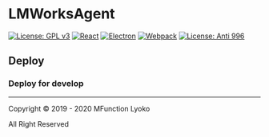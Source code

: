 # LMWorksAgent

[![License: GPL v3](https://img.shields.io/github/license/MFunction96/Lyoko.svg)](https://github.com/MFunction96/Lyoko/blob/master/LICENCE)
[![React](https://img.shields.io/npm/v/react.svg?label=react&style=flat-square&maxAge=3600&color=blue)](https://github.com/facebook/react/releases)
[![Electron](https://img.shields.io/npm/v/electron.svg?label=electron&style=flat-square&maxAge=3600&color=blueviolet)](https://github.com/electron/electron/releases)
[![Webpack](https://img.shields.io/npm/v/webpack.svg?label=webpack&style=flat-square&maxAge=3600&color=brightgreen)](https://github.com/webpack/webpack/releases)
[![License: Anti 996](https://img.shields.io/badge/license-Anti%20996-red.svg)](https://github.com/996icu/996.ICU/blob/master/LICENSE)

## Deploy

### Deploy for develop


---

Copyright &copy; 2019 - 2020 MFunction Lyoko

All Right Reserved
